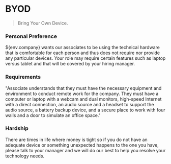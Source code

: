 # BYOD

> Bring Your Own Device.

### Personal Preference

${env.company} wants our associates to be using the technical hardware that is comfortable for each person and thus does not require nor provide any particular devices.  Your role may require certain features such as laptop versus tablet and that will be covered by your hiring manager.  

### Requirements

"Associate understands that they must have the necessary equipment and environment to conduct remote work for the company.   They must have a computer or laptop with a webcam and dual monitors, high-speed Internet with a direct connection, an audio source and a headset to support the audio source, a battery backup device, and a secure place to work with four walls and a door to simulate an office space."

### Hardship

There are times in life where money is tight so if you do not have an adequate device or something unexpected happens to the one you have, please talk to your manager and we will do our best to help you resolve your technology needs. 

